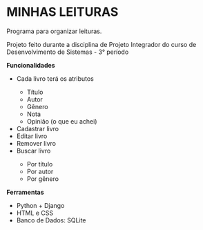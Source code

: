 <h1><strong>MINHAS LEITURAS</strong></h1>

<p>Programa para organizar leituras.</p>

<p>Projeto feito durante a disciplina de Projeto Integrador do curso de Desenvolvimento de Sistemas - 3° período</p>

<p><strong>Funcionalidades</strong></p>
<ul>
 <li>Cada livro terá os atributos</li>
 <ul>
  <li>Título</li>
  <li>Autor</li>
  <li>Gênero</li>
  <li>Nota</li>
  <li>Opinião (o que eu achei)</li>
 </ul>
 <li>Cadastrar livro</li>
 <li>Editar livro</li>
 <li>Remover livro</li>
 <li>Buscar livro</li>
 <ul>
  <li>Por título</li>
  <li>Por autor</li>
  <li>Por gênero</li>
 </ul>
</ul>

<p><strong>Ferramentas</strong></p>
<ul>
 <li>Python + Django</li>
 <li>HTML e CSS</li>
 <li>Banco de Dados: SQLite</li>
 </ul>

